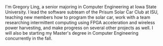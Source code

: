 <script setup>
import Typing from '../components/Typing.vue'
const header = "> Hello World!"
</script>

<Typing class="header" :text="header" show="0" start="500" end="5000"></Typing>

I'm Gregory Ling, a senior majoring in Computer Engineering at Iowa State University. I lead the software subteam of the Prisum Solar Car Club at ISU, teaching new members how to program the solar car, work with a team researching intermittent computing using FPGA acceleration and wireless power harvesting, and make progress on several other projects as well. I will also be starting my Master's degree in Computer Engineering concurrently in the fall.

<style lang="less">
.header {
  width: 100%;
  display: flex;
  flex-flow: row nowrap;
  justify-content: center;
  
  padding: 50px 0px;

  font-size: min(3em, 9vw);
  color: var(--green);
}
</style>
